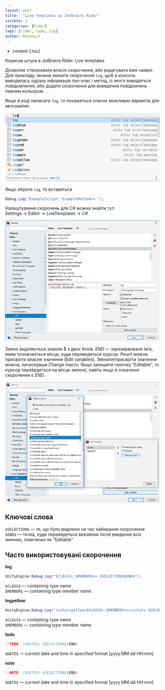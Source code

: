 ```yaml
---
layout: post
title:  "Live templates in JetBrains Rider"
visible: 1
categories: [Rider]
tags: [rider, code, tip]
author: Matanist
---
```


* content
{:toc}

Корисна штука в JetBrains Rider: Live templates

Дозволяє створювати власні скорочення, або редагувати вже наявні.  
Для прикладу, можна змінити скорочення ```log```, щоб в консоль виводилась одразу інформація про клас і метод, із якого виводиться повідомлення, або додати скорочення для виведення повідомлень певним кольором.  

Якщо в коді написати ```log```, то покажеться список можливих варіантів для автозаміни:  

![Settings](/assets/2020-01-30-rider-live-templates-3.png)  

Якщо обрати ```log```, то вставиться
```c#
Debug.Log("ExampleScript::ExampleMethod>> ");
```





Налаштування скорочень для C# можна знайти тут:  
Settings -> Editor -> LiveTemplates -> C#  

![Settings](/assets/2020-01-30-rider-live-templates-1.png)  

Змінні виділяються знаком $ з двох боків. $END$ — зарезервоване ім’я, яким позначається місце, куди переведеться курсор. 
Решті можна присвоїти власне значення (Edit variables). 
Змінити/присвоїти значення можна, натиснувши Change macro. 
Якщо залишити галочку "Editable", то курсор переведеться на місце змінної, навіть якщо в означенні скорочення є $END$.  

![Variables editing](/assets/2020-01-30-rider-live-templates-2.png)  

## Ключові слова
```$SELECTION$``` — те, що було виділено на час набирання скорочення  
```$END$``` — точка, куди переведеться вказівник після введення всіх змінних, помічених як "Editable"  

## Часто використовувані скорочення
**log**  
```c#
UnityEngine.Debug.Log("$CLASS$::$MEMBER$>> $SELECTION$$END$");
```
```$CLASS$``` — containing type name  
```$MEMBER$``` — containing type member name  
  
**logyellow**  
```c#
UnityEngine.Debug.Log("<color=yellow>$CLASS$::$MEMBER$>></color> $SELECTION$$END$");
```
```$CLASS$``` — containing type name  
```$MEMBER$``` — containing type member name  
  
**todo**
```c#
//TODO: [$DATE$] $SELECTION$$END$
```
```$DATE$``` — current date and time in specified format [yyyy.MM.dd HH:mm]  

**note**
```c#
//NOTE: [$DATE$] $SELECTION$$END$
```
```$DATE$``` — current date and time in specified format [yyyy.MM.dd HH:mm]  
